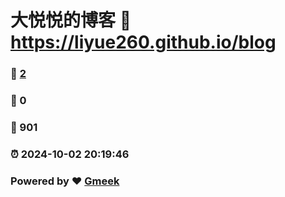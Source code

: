# 大悦悦的博客 :link: https://liyue260.github.io/blog 
### :page_facing_up: [2](https://liyue260.github.io/blog/tag.html) 
### :speech_balloon: 0 
### :hibiscus: 901 
### :alarm_clock: 2024-10-02 20:19:46 
### Powered by :heart: [Gmeek](https://github.com/Meekdai/Gmeek)
